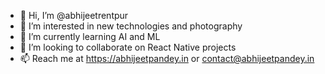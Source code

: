 - 👋 Hi, I’m @abhijeetrentpur
- 👀 I’m interested in new technologies and photography
- 🌱 I’m currently learning AI and ML
- 💞️ I’m looking to collaborate on React Native projects
- 📫 Reach me at https://abhijeetpandey.in or contact@abhijeetpandey.in

<!---
abhijeetrentpur/abhijeetrentpur is a ✨ special ✨ repository because its `README.md` (this file) appears on your GitHub profile.
You can click the Preview link to take a look at your changes.
--->
